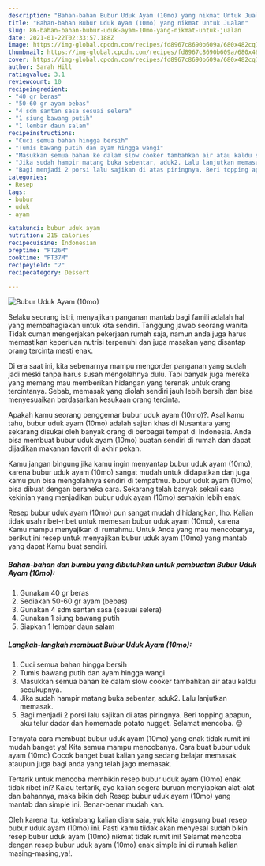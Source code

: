 ```yaml
---
description: "Bahan-bahan Bubur Uduk Ayam (10mo) yang nikmat Untuk Jualan"
title: "Bahan-bahan Bubur Uduk Ayam (10mo) yang nikmat Untuk Jualan"
slug: 86-bahan-bahan-bubur-uduk-ayam-10mo-yang-nikmat-untuk-jualan
date: 2021-01-22T02:33:57.188Z
image: https://img-global.cpcdn.com/recipes/fd8967c8690b609a/680x482cq70/bubur-uduk-ayam-10mo-foto-resep-utama.jpg
thumbnail: https://img-global.cpcdn.com/recipes/fd8967c8690b609a/680x482cq70/bubur-uduk-ayam-10mo-foto-resep-utama.jpg
cover: https://img-global.cpcdn.com/recipes/fd8967c8690b609a/680x482cq70/bubur-uduk-ayam-10mo-foto-resep-utama.jpg
author: Sarah Hill
ratingvalue: 3.1
reviewcount: 10
recipeingredient:
- "40 gr beras"
- "50-60 gr ayam bebas"
- "4 sdm santan sasa sesuai selera"
- "1 siung bawang putih"
- "1 lembar daun salam"
recipeinstructions:
- "Cuci semua bahan hingga bersih"
- "Tumis bawang putih dan ayam hingga wangi"
- "Masukkan semua bahan ke dalam slow cooker tambahkan air atau kaldu secukupnya."
- "Jika sudah hampir matang buka sebentar, aduk2. Lalu lanjutkan memasak."
- "Bagi menjadi 2 porsi lalu sajikan di atas piringnya. Beri topping apapun, aku telur dadar dan homemade potato nugget. Selamat mencoba. 😊"
categories:
- Resep
tags:
- bubur
- uduk
- ayam

katakunci: bubur uduk ayam 
nutrition: 215 calories
recipecuisine: Indonesian
preptime: "PT26M"
cooktime: "PT37M"
recipeyield: "2"
recipecategory: Dessert

---
```



![Bubur Uduk Ayam (10mo)](https://img-global.cpcdn.com/recipes/fd8967c8690b609a/680x482cq70/bubur-uduk-ayam-10mo-foto-resep-utama.jpg)

Selaku seorang istri, menyajikan panganan mantab bagi famili adalah hal yang membahagiakan untuk kita sendiri. Tanggung jawab seorang  wanita Tidak cuman mengerjakan pekerjaan rumah saja, namun anda juga harus memastikan keperluan nutrisi terpenuhi dan juga masakan yang disantap orang tercinta mesti enak.

Di era  saat ini, kita sebenarnya mampu mengorder panganan yang sudah jadi meski tanpa harus susah mengolahnya dulu. Tapi banyak juga mereka yang memang mau memberikan hidangan yang terenak untuk orang tercintanya. Sebab, memasak yang diolah sendiri jauh lebih bersih dan bisa menyesuaikan berdasarkan kesukaan orang tercinta. 



Apakah kamu seorang penggemar bubur uduk ayam (10mo)?. Asal kamu tahu, bubur uduk ayam (10mo) adalah sajian khas di Nusantara yang sekarang disukai oleh banyak orang di berbagai tempat di Indonesia. Anda bisa membuat bubur uduk ayam (10mo) buatan sendiri di rumah dan dapat dijadikan makanan favorit di akhir pekan.

Kamu jangan bingung jika kamu ingin menyantap bubur uduk ayam (10mo), karena bubur uduk ayam (10mo) sangat mudah untuk didapatkan dan juga kamu pun bisa mengolahnya sendiri di tempatmu. bubur uduk ayam (10mo) bisa dibuat dengan beraneka cara. Sekarang telah banyak sekali cara kekinian yang menjadikan bubur uduk ayam (10mo) semakin lebih enak.

Resep bubur uduk ayam (10mo) pun sangat mudah dihidangkan, lho. Kalian tidak usah ribet-ribet untuk memesan bubur uduk ayam (10mo), karena Kamu mampu menyajikan di rumahmu. Untuk Anda yang mau mencobanya, berikut ini resep untuk menyajikan bubur uduk ayam (10mo) yang mantab yang dapat Kamu buat sendiri.

<!--inarticleads1-->

##### Bahan-bahan dan bumbu yang dibutuhkan untuk pembuatan Bubur Uduk Ayam (10mo):

1. Gunakan 40 gr beras
1. Sediakan 50-60 gr ayam (bebas)
1. Gunakan 4 sdm santan sasa (sesuai selera)
1. Gunakan 1 siung bawang putih
1. Siapkan 1 lembar daun salam




<!--inarticleads2-->

##### Langkah-langkah membuat Bubur Uduk Ayam (10mo):

1. Cuci semua bahan hingga bersih
1. Tumis bawang putih dan ayam hingga wangi
1. Masukkan semua bahan ke dalam slow cooker tambahkan air atau kaldu secukupnya.
1. Jika sudah hampir matang buka sebentar, aduk2. Lalu lanjutkan memasak.
1. Bagi menjadi 2 porsi lalu sajikan di atas piringnya. Beri topping apapun, aku telur dadar dan homemade potato nugget. Selamat mencoba. 😊




Ternyata cara membuat bubur uduk ayam (10mo) yang enak tidak rumit ini mudah banget ya! Kita semua mampu mencobanya. Cara buat bubur uduk ayam (10mo) Cocok banget buat kalian yang sedang belajar memasak ataupun juga bagi anda yang telah jago memasak.

Tertarik untuk mencoba membikin resep bubur uduk ayam (10mo) enak tidak ribet ini? Kalau tertarik, ayo kalian segera buruan menyiapkan alat-alat dan bahannya, maka bikin deh Resep bubur uduk ayam (10mo) yang mantab dan simple ini. Benar-benar mudah kan. 

Oleh karena itu, ketimbang kalian diam saja, yuk kita langsung buat resep bubur uduk ayam (10mo) ini. Pasti kamu tiidak akan menyesal sudah bikin resep bubur uduk ayam (10mo) nikmat tidak rumit ini! Selamat mencoba dengan resep bubur uduk ayam (10mo) enak simple ini di rumah kalian masing-masing,ya!.


